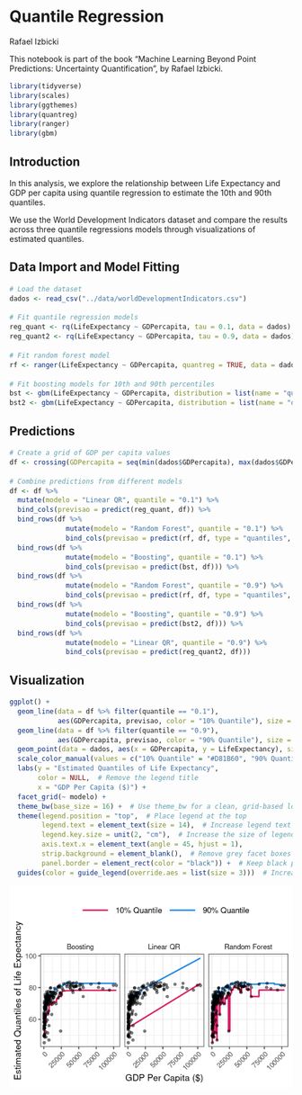 Quantile Regression
================
Rafael Izbicki

This notebook is part of the book “Machine Learning Beyond Point
Predictions: Uncertainty Quantification”, by Rafael Izbicki.

``` r
library(tidyverse)
library(scales)
library(ggthemes)
library(quantreg)
library(ranger)
library(gbm)
```

## Introduction

In this analysis, we explore the relationship between Life Expectancy
and GDP per capita using quantile regression to estimate the 10th and
90th quantiles.

We use the World Development Indicators dataset and compare the results
across three quantile regressions models through visualizations of
estimated quantiles.

## Data Import and Model Fitting

``` r
# Load the dataset
dados <- read_csv("../data/worldDevelopmentIndicators.csv")

# Fit quantile regression models
reg_quant <- rq(LifeExpectancy ~ GDPercapita, tau = 0.1, data = dados)
reg_quant2 <- rq(LifeExpectancy ~ GDPercapita, tau = 0.9, data = dados)

# Fit random forest model
rf <- ranger(LifeExpectancy ~ GDPercapita, quantreg = TRUE, data = dados)

# Fit boosting models for 10th and 90th percentiles
bst <- gbm(LifeExpectancy ~ GDPercapita, distribution = list(name = "quantile", alpha = 0.1), data = dados)
bst2 <- gbm(LifeExpectancy ~ GDPercapita, distribution = list(name = "quantile", alpha = 0.9), data = dados)
```

## Predictions

``` r
# Create a grid of GDP per capita values
df <- crossing(GDPercapita = seq(min(dados$GDPercapita), max(dados$GDPercapita), 10))

# Combine predictions from different models
df <- df %>%
  mutate(modelo = "Linear QR", quantile = "0.1") %>%
  bind_cols(previsao = predict(reg_quant, df)) %>%
  bind_rows(df %>%
              mutate(modelo = "Random Forest", quantile = "0.1") %>%
              bind_cols(previsao = predict(rf, df, type = "quantiles", quantiles = 0.1)$predictions[,1])) %>%
  bind_rows(df %>%
              mutate(modelo = "Boosting", quantile = "0.1") %>%
              bind_cols(previsao = predict(bst, df))) %>%
  bind_rows(df %>%
              mutate(modelo = "Random Forest", quantile = "0.9") %>%
              bind_cols(previsao = predict(rf, df, type = "quantiles", quantiles = 0.9)$predictions[,1])) %>%
  bind_rows(df %>%
              mutate(modelo = "Boosting", quantile = "0.9") %>%
              bind_cols(previsao = predict(bst2, df))) %>%
  bind_rows(df %>%
              mutate(modelo = "Linear QR", quantile = "0.9") %>%
              bind_cols(previsao = predict(reg_quant2, df)))
```

## Visualization

``` r
ggplot() +
  geom_line(data = df %>% filter(quantile == "0.1"),
            aes(GDPercapita, previsao, color = "10% Quantile"), size = 1.2) +
  geom_line(data = df %>% filter(quantile == "0.9"),
            aes(GDPercapita, previsao, color = "90% Quantile"), size = 1.2) +
  geom_point(data = dados, aes(x = GDPercapita, y = LifeExpectancy), size = 2, alpha = .5) +
  scale_color_manual(values = c("10% Quantile" = "#D81B60", "90% Quantile" = "#1E88E5")) +
  labs(y = "Estimated Quantiles of Life Expectancy",
       color = NULL,  # Remove the legend title
       x = "GDP Per Capita ($)") +
  facet_grid(~ modelo) +
  theme_bw(base_size = 16) +  # Use theme_bw for a clean, grid-based look
  theme(legend.position = "top",  # Place legend at the top
        legend.text = element_text(size = 14),  # Increase legend text size
        legend.key.size = unit(2, "cm"),  # Increase the size of legend keys
        axis.text.x = element_text(angle = 45, hjust = 1),
        strip.background = element_blank(),  # Remove grey facet boxes
        panel.border = element_rect(color = "black")) +  # Keep black panel border
  guides(color = guide_legend(override.aes = list(size = 3)))  # Increase line width in the legend
```

![](Quantile_Regression_Notebook_files/figure-gfm/unnamed-chunk-4-1.png)<!-- -->
